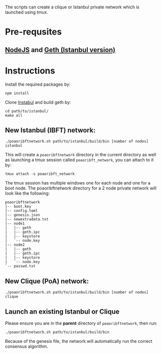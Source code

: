 The scripts can create a clique or Istanbul private network which is launched using tmux.

# Pre-requsites
## [NodeJS](https://nodejs.org/en/download/) and [Geth (Istanbul version)](https://github.com/getamis/go-ethereum)

# Instructions

Install the required packages by:
```
npm install
```
Clone [Instabul](https://github.com/getamis/go-ethereum) and build geth by:
```
cd path/to/istanbul/
make all
```

## New Istanbul (IBFT) network:
```
./poaoribftnetwork.sh path/to/istanbul/build/bin [number of nodes] istanbul
```

This will create a `poaoribftnetwork` directory in the current directory as well as launching a tmux session called `poaoribft_network`, you can attach to it by:
```
tmux attach -s poaoribft_network
```

The tmux session has multiple windows one for each node and one for a boot node. The poaoribftnetwork directory for a 2 node private network will look like the following:

```
poaoribftnetwork
|-- boot.key
|-- config.toml
|-- genesis.json
|-- newextradata.txt
|-- node1
|   |-- geth
|   |-- geth.ipc
|   |-- keystore
|   `-- node.key
|-- node2
|   |-- geth
|   |-- geth.ipc
|   |-- keystore
|   `-- node.key
`-- passwd.txt

```

## New Clique (PoA) network:

```
./poaoribftnetwork.sh path/to/istanbul/build/bin [number of nodes] clique
```

## Launch an existing Istanbul or Clique

Please ensure you are in the __parent__ directory of `poaoribftnetwork`, then run:
```
./poaoribftnetwork.sh path/to/istanbul/build/bin
```

Because of the genesis file, the network will automatically run the correct consensus algorithm.